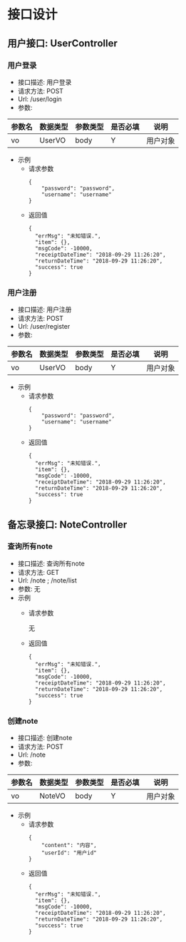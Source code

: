 # 接口设计

## 用户接口: UserController
### 用户登录
* 接口描述: 用户登录
* 请求方法: POST
* Url: /user/login
* 参数: 

| 参数名 | 数据类型 | 参数类型 | 是否必填 | 说明     |
| ------ | -------- | -------- | -------- | -------- |
| vo     | UserVO   | body     | Y        | 用户对象 |
* 示例
  * 请求参数
    ~~~text
    {
        "password": "password",
        "username": "username"
    }
    ~~~
  * 返回值
    ~~~text
    {
      "errMsg": "未知错误.",
      "item": {},
      "msgCode": -10000,
      "receiptDateTime": "2018-09-29 11:26:20",
      "returnDateTime": "2018-09-29 11:26:20",
      "success": true
    }
    ~~~

### 用户注册
* 接口描述: 用户注册
* 请求方法: POST
* Url: /user/register
* 参数:

| 参数名 | 数据类型 | 参数类型 | 是否必填 | 说明     |
| ------ | -------- | -------- | -------- | -------- |
| vo     | UserVO   | body     | Y        | 用户对象 |
* 示例
    * 请求参数
      ~~~text
      {
          "password": "password",
          "username": "username"
      }
      ~~~
    * 返回值
      ~~~text
      {
        "errMsg": "未知错误.",
        "item": {},
        "msgCode": -10000,
        "receiptDateTime": "2018-09-29 11:26:20",
        "returnDateTime": "2018-09-29 11:26:20",
        "success": true
      }
      ~~~

## 备忘录接口: NoteController 
### 查询所有note
* 接口描述: 查询所有note
* 请求方法: GET
* Url: /note ; /note/list
* 参数:
无
* 示例
    * 请求参数
  
      无
    * 返回值
      ~~~text
      {
        "errMsg": "未知错误.",
        "item": {},
        "msgCode": -10000,
        "receiptDateTime": "2018-09-29 11:26:20",
        "returnDateTime": "2018-09-29 11:26:20",
        "success": true
      }
      ~~~

### 创建note
* 接口描述: 创建note
* 请求方法: POST
* Url: /note
* 参数:

| 参数名 | 数据类型 | 参数类型 | 是否必填 | 说明     |
| ------ | -------- | -------- | -------- | -------- |
| vo     | NoteVO   | body     | Y        | 用户对象 |
* 示例
    * 请求参数
      ~~~text
      {
          "content": "内容",
          "userId": "用户id"
      }
      ~~~
    * 返回值
      ~~~text
      {
        "errMsg": "未知错误.",
        "item": {},
        "msgCode": -10000,
        "receiptDateTime": "2018-09-29 11:26:20",
        "returnDateTime": "2018-09-29 11:26:20",
        "success": true
      }
      ~~~
